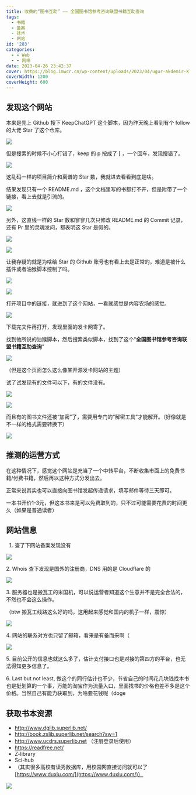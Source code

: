 ```yaml
---
title: 收费的“图书互助” —— 全国图书馆参考咨询联盟书籍互助查询
tags:
  - 书籍
  - 备案
  - 技术
  - 网站
id: '283'
categories:
  - - Web
  - - 网络
date: 2023-04-26 23:42:37
cover: https://blog.imwcr.cn/wp-content/uploads/2023/04/ugur-akdemir-XT-o5O458as-unsplash-scaled.jpg
coverWidth: 1200
coverHeight: 600
---
```


## 发现这个网站

本来是先上 Github 搜下 KeepChatGPT 这个脚本，因为昨天晚上看到有个 follow 的大佬 Star 了这个仓库。

[![](https://blog.imwcr.cn/wp-content/uploads/2023/04/image-8.png)](https://blog.imwcr.cn/?attachment_id=284)

但是搜索的时候不小心打错了，keep 的 p 按成了 \[ ，一个回车，发现搜错了。

[![](https://blog.imwcr.cn/wp-content/uploads/2023/04/image-9.png)](https://blog.imwcr.cn/wp-content/uploads/2023/04/image-9.png)

这乱码一样的项目简介和离谱的 Star 数，我就进去看看到底是啥。

结果发现只有一个 README.md ，这个文档里写的书都打不开，但是附带了一个链接，看上去就是引流的。

[![](https://blog.imwcr.cn/wp-content/uploads/2023/04/image-10.png)](https://blog.imwcr.cn/wp-content/uploads/2023/04/image-10.png)

另外，这直线一样的 Star 数和寥寥几次只修改 README.md 的 Commit 记录，还有 Pr 里的灵魂发问，都表明这 Star 是假的。

[![](https://blog.imwcr.cn/wp-content/uploads/2023/04/image-11.png)](https://blog.imwcr.cn/wp-content/uploads/2023/04/image-11.png)

[![](https://blog.imwcr.cn/wp-content/uploads/2023/04/image-12.png)](https://blog.imwcr.cn/wp-content/uploads/2023/04/image-12.png)

让我存疑的就是为啥给 Star 的 Github 账号也有看上去是正常的，难道是被什么插件或者油猴脚本控制了吗。

[![](https://blog.imwcr.cn/wp-content/uploads/2023/04/image-14.png)](https://blog.imwcr.cn/wp-content/uploads/2023/04/image-14.png)

[![](https://blog.imwcr.cn/wp-content/uploads/2023/04/image-13.png)](https://blog.imwcr.cn/wp-content/uploads/2023/04/image-13.png)

打开项目中的链接，就进到了这个网站，一看就感觉是内容农场的感觉。

[![](https://blog.imwcr.cn/wp-content/uploads/2023/04/image-15.png)](https://blog.imwcr.cn/wp-content/uploads/2023/04/image-15.png)

下载完文件再打开，发现里面的发卡网寄了。

找到他所说的油猴脚本，然后搜索类似脚本，找到了这个“**全国图书馆参考咨询联盟书籍互助查询**”

![](https://blog.imwcr.cn/wp-content/uploads/2023/04/image-16.png)

（但是这个页面怎么这么像某开源发卡网站的主题）

试了试发现有的文件可以下，有的文件没有。

[![](https://blog.imwcr.cn/wp-content/uploads/2023/04/image-17.png)](https://blog.imwcr.cn/wp-content/uploads/2023/04/image-17.png)

[![](https://blog.imwcr.cn/wp-content/uploads/2023/04/image-18.png)](https://blog.imwcr.cn/wp-content/uploads/2023/04/image-18.png)

而且有的图书文件还被“加密”了，需要用专门的“解密工具”才能解开。（好像就是不一样的格式需要转换下）

![](https://blog.imwcr.cn/wp-content/uploads/2023/04/image-19.png)

## 推测的运营方式

在这种情况下，感觉这个网站是充当了一个中转平台，不断收集市面上的免费书籍/付费书籍，然后再以这种方式分发出去。

正常来说其实也可以直接向图书馆发起传递请求，填写邮件等待三天即可。

一本书开价1-3元，但这本书来是可以免费取到的，只不过可能需要花费的时间更久（如果是普通读者）

## 网站信息

1.  查了下网站备案发现没有

[![](https://blog.imwcr.cn/wp-content/uploads/2023/04/image-22.png)](https://blog.imwcr.cn/wp-content/uploads/2023/04/image-22.png)

2\. Whois 查下发现是国外的注册商，DNS 用的是 Cloudflare 的

![](https://blog.imwcr.cn/wp-content/uploads/2023/04/image-23.png)

3\. 服务器也是搬瓦工的米国机，可以说运营者知道这个生意并不是完全合法的，不然也不会这么操作。

（btw 搬瓦工线路这么好的吗，这用起来感觉和国内的机子一样，震惊）

[![](https://blog.imwcr.cn/wp-content/uploads/2023/04/image-21.png)](https://blog.imwcr.cn/wp-content/uploads/2023/04/image-21.png)

4\. 网站的联系对方也只留了邮箱，看来是有备而来啊（

[![](https://blog.imwcr.cn/wp-content/uploads/2023/04/image-24.png)](https://blog.imwcr.cn/wp-content/uploads/2023/04/image-24.png)

5\. 目前公开的信息也就这么多了，估计支付接口也是对接的第四方的平台，也无法得知更多信息了。

6\. Last but not least, 做这个的同行估计也不少，节省自己的时间花几块钱找本书也是挺划算的一个事，万能的淘宝作为流量入口，里面找书的价格也差不多是这个价格。当然自己有能力获取到，为啥要花钱呢（doge

## 获取书本资源

*   http://www.dglib.superlib.net/
*   http://book.zslib.superlib.net/search?sw=1
*   http://www.ucdrs.superlib.net （注册登录后使用）
*   https://readfree.net/
*   Z-library
*   Sci-hub
*   （其实很多高校有读秀数据库，用校园网直接访问就可以了 [https://www.duxiu.com/](https://www.duxiu.com/)）

[![](https://blog.imwcr.cn/wp-content/uploads/2023/04/image-20.png)](https://blog.imwcr.cn/wp-content/uploads/2023/04/image-20.png)